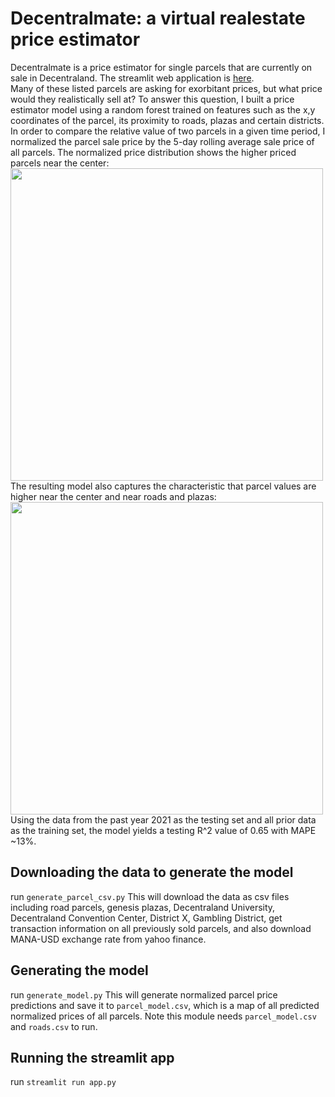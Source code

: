 # Decentralmate: a virtual realestate price estimator
Decentralmate is a price estimator for single parcels that are currently on sale in Decentraland. The streamlit web application is [here](https://tinyurl.com/decentralmate).  
Many of these listed parcels are asking for exorbitant prices, but what price would they realistically sell at? To answer this question, I built a price estimator model using a random forest trained on features such as the x,y coordinates of the parcel, its proximity to roads, plazas and certain districts. In order to compare the relative value of two parcels in a given time period, I normalized the parcel sale price by the 5-day rolling average sale price of all parcels. The normalized price distribution shows the higher priced parcels near the center:  
<img src="https://user-images.githubusercontent.com/60244043/168943408-8098e013-ba98-49ec-8eff-b5920fff9b9f.png?raw=true" width="500" />  
The resulting model also captures the characteristic that parcel values are higher near the center and near roads and plazas:  
<img src="https://user-images.githubusercontent.com/60244043/168943444-43ec57b4-2f10-44dc-931e-c72336a12ae5.png?raw=true" width="500" />  
Using the data from the past year 2021 as the testing set and all prior data as the training set, the model yields a testing R^2 value of 0.65 with MAPE ~13%.

## Downloading the data to generate the model
run `generate_parcel_csv.py`
This will download the data as csv files including road parcels, genesis plazas, Decentraland University, Decentraland Convention Center, District X, Gambling District, get transaction information on all previously sold parcels, and also download MANA-USD exchange rate from yahoo finance.
## Generating the model
run `generate_model.py`
This will generate normalized parcel price predictions and save it to `parcel_model.csv`, which is a map of all predicted normalized prices of all parcels. Note this module needs `parcel_model.csv` and `roads.csv` to run.
## Running the streamlit app
run `streamlit run app.py`
